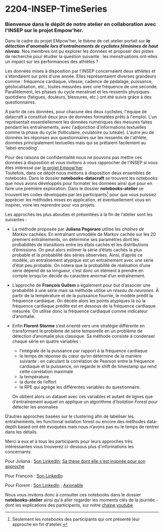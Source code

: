 # 2204-INSEP-TimeSeries

### Bienvenue dans le dépôt de notre atelier en collaboration avec l'INSEP sur le projet Empow'her. 

Dans le cadre du projet EMpow'her, le thème de cet atelier portait sur ***la détection d'anomalie lors d'entraînements de cyclistes féminines de haut niveau***. Nos membres ont pu explorer les données et proposer des pistes de recherche pour étudier la question suivante : les menstruations ont-elles un impact sur les performances des athlètes ? 

Les données mises à disposition par l'INSEP concernaient deux athlètes et s'étendaient sur près d'une année. Elles représentaient diverses grandeurs comme : fréquence cardiaque, vitesse, cadence de pédalage, puissance, géolocalisation, etc., toutes mesurées avec une fréquence de une seconde. Parallèlement, les phases du cycle menstruel et les ressentis physiques quotidiens (fatigues, douleurs, blessures, etc.) ont été suivis grâce à des questionnaires.

À partir de ces données, pour chacune des deux cyclistes, l'équipe de datacraft a constitué deux jeux de données formatées prêts à l'emploi. L'un représentait essentiellement les données numériques des mesures faites pendant les entraînements, avec l'adjonction d'informations textuelles comme la phase du cycle (folliculaire, ovulatoire ou lutéale). L'autre jeu de données les réponses aux questionnaires sur les ressentis de l'athlète, données principalement textuelles mais qui se prêtaient facilement au 'label-encoding'.

Pour des raisons de confidentialité nous ne pouvons pas mettre ces données à disposition et vous invitons à vous rapprocher de l'INSEP si vous êtes intéressé par [le projet Empow'her](https://labos-recherche.insep.fr/en/node/6053) <br/>
Toutefois, dans ce dépôt nous mettons à disposition deux ensembles de notebooks. Dans le dossier **notebooks-datacraft** se trouvent les notebooks que nous avons développés pour formater les données ainsi que pour en faire une première exploration. Dans le dossier **notebooks-atelier** se trouvent les codes développés par les participants[^1] pour que vous puissiez apprécier les méthodes mises en application, et éventuellement vous en inspirer, voire les reprendre pour vos projets.

[^1]: Seulement les notebooks des participants qui ont présenté leur approche en fin d'atelier.


Les approches les plus abouties et présentées à la fin de l'atelier sont les suivantes :

- La méthode proposée par **Juliana Pegoraro** utilise les *chaînes de Markov* cachées. En entraînant unmodèle de Markov cachée sur les 20 premiers entraînements, on détermine ses paramètres dont les probabilités de transitions entre les états cachés et les distributions d’émissions.
On peut alors estimer la série d’états cachés la plus probable et la probabilité des séries observées. Ainsi, d’après ce modèle, un entraînement atypique est un entraînement avec une série d’état peu probable. 
On notera que la probabilité de réalisation d’une série dépend de sa longueur, c’est donc un élément à prendre en compte lorsqu’on décide du caractère anormal d’un entraînement.



- L’approche de **François Guilem** a également pour but d’associer une probabilité à une série mais sa méthode utilise un *réseau de neurones*. À partir de la température et de la puissance fournie, le modèle prédit la fréquence cardiaque. On décèle alors les points atypiques là où la fréquence cardiaque prédite est en dessous de la fréquence cardiaque mesurée. On utilise donc la fréquence cardiaque comme indicateur d’anomalie.


- Enfin **Florent Storme** s’est orienté vers une stratégie différente en transformant le problème de série temporelle en un problème de détection d’anomalie plus classique. Sa méthode consiste à condenser chaque série en quatre variables :  <br/>
  - l’intégrale de la puissance par rapport à la fréquence cardiaque <br/>
  - le temps de réponse du cœur qu’on détermine de la manière suivante : en calculant la corrélation de Pearson entre la fréquence cardiaque et la puissance, on regarde le shift de timestamp qui rend cette corrélation maximale <br/>
  - la température <br/>
  - la durée de l’effort <br/>
  - le RPE qui agrège les différentes variables du questionnaire. <br/>

  On obtient alors un dataset avec ces variables et autant de lignes que d'entraînement auquel on applique un algorithme d’*Isolation Forest* pour détecter les anomalies 

D’autres approches basées sur le clustering afin de labéliser les entraînements, les functional isolation forest ou encore des méthodes data-depth based ont été évoquées mais nous n’avons pas eu le temps de rentrer dans les détails.

Merci à eux et à tous les participants pour leurs approches très intéressantes vous trouverez ci-dessous plus d'informations les concernants:

Pour Juliana : [Son LinkedIn](https://www.linkedin.com/in/juliana-pegoraro/ "LinkedIn Juliana"); [Sa thèse dont elle s'est inspirée pour son approche](http://www.theses.fr/2021UNIP7075 "Thèse Juliana")

Pour François : [Son LinkedIn](https://fr.linkedin.com/in/fran%C3%A7ois-guillem-358ab759)

Pour Florent : [Son LinkedIn](https://fr.linkedin.com/in/florent-storme-2a224271) ;  [Axionable](https://www.axionable.com/)







Nous vous invitons donc à consulter ces notebooks dans le dossier **notebooks-atelier** ainsi qu'à aller regarder les moments clés de la journée - dont les explications des participants, sur notre [chaine youtube](https://www.youtube.com/watch?v=OFo7VWvTQ6M "lien vers la vidéo de l'atelier")

